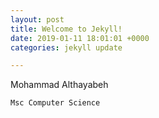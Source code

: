 ```yaml
---
layout: post
title: Welcome to Jekyll!
date: 2019-01-11 18:01:01 +0000
categories: jekyll update

---
```

Mohammad Althayabeh

    Msc Computer Science